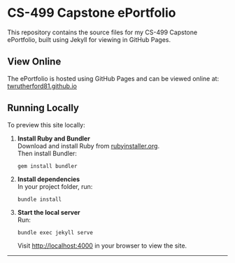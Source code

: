 # CS-499 Capstone ePortfolio
This repository contains the source files for my CS-499 Capstone ePortfolio, built using Jekyll for viewing in GitHub Pages.

## View Online
The ePortfolio is hosted using GitHub Pages and can be viewed online at: [twrutherford81.github.io](https://twrutherford81.github.io)  

## Running Locally

To preview this site locally:

1. **Install Ruby and Bundler**  
   Download and install Ruby from [rubyinstaller.org](https://rubyinstaller.org/).  
   Then install Bundler:
   ```
   gem install bundler
   ```

2. **Install dependencies**  
   In your project folder, run:
   ```
   bundle install
   ```

3. **Start the local server**  
   Run:
   ```
   bundle exec jekyll serve
   ```
   Visit [http://localhost:4000](http://localhost:4000) in your browser to view the site.

---
